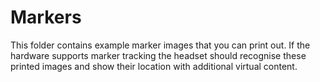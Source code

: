 # Markers

This folder contains example marker images that you can print out.
If the hardware supports marker tracking the headset should recognise these printed images and show their location with additional virtual content.
